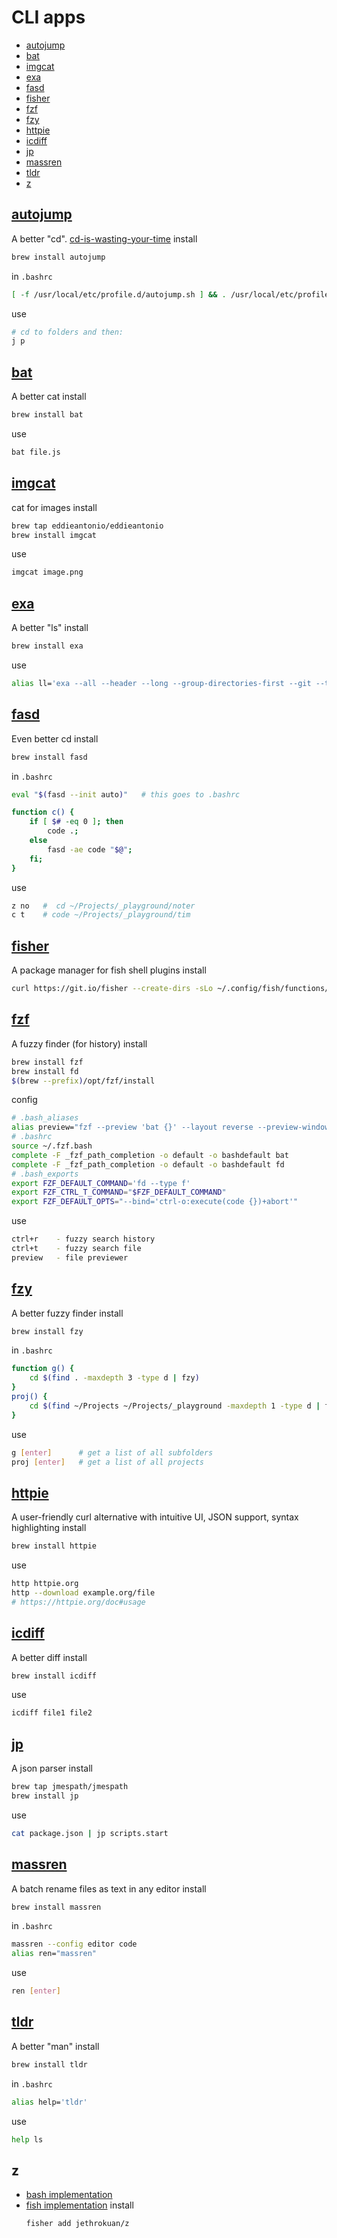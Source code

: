 # CLI apps

- [autojump](#autojump)
- [bat](#bat)
- [imgcat](#imgcat)
- [exa](#exa)
- [fasd](#fasd)
- [fisher](#fisher)
- [fzf](#fzf)
- [fzy](#fzy)
- [httpie](#httpie)
- [icdiff](#icdiff)
- [jp](#jp)
- [massren](#massren)
- [tldr](#tldr)
- [z](#z)



## [autojump](https://github.com/wting/autojump)
A better "cd". [cd-is-wasting-your-time](https://olivierlacan.com/posts/cd-is-wasting-your-time/)
install
```sh
brew install autojump
```
in `.bashrc`
```sh
[ -f /usr/local/etc/profile.d/autojump.sh ] && . /usr/local/etc/profile.d/autojump.sh
```
use
```sh
# cd to folders and then:
j p
```


## [bat](https://github.com/sharkdp/bat)
A better cat
install
```sh
brew install bat
```
use
```sh
bat file.js
```


## [imgcat](https://github.com/eddieantonio/imgcat)
cat for images
install
```sh
brew tap eddieantonio/eddieantonio
brew install imgcat
```
use
```sh
imgcat image.png
```

## [exa](https://github.com/ogham/exa)
A better "ls"
install
```sh
brew install exa
```
use
```sh
alias ll='exa --all --header --long --group-directories-first --git --time-style long-iso'
```


## [fasd](https://github.com/clvv/fasd)
Even better cd
install
```sh
brew install fasd
```
in `.bashrc`
```sh
eval "$(fasd --init auto)"   # this goes to .bashrc

function c() {
	if [ $# -eq 0 ]; then
		code .;
	else
		fasd -ae code "$@";
	fi;
}
```
use
```sh
z no   #  cd ~/Projects/_playground/noter
c t    # code ~/Projects/_playground/tim
```



## [fisher](https://github.com/jorgebucaran/fisher)
A package manager for fish shell plugins
install
```sh
curl https://git.io/fisher --create-dirs -sLo ~/.config/fish/functions/fisher.fish
```



## [fzf](https://github.com/junegunn/fzf#installation)
A fuzzy finder (for history)
install
```sh
brew install fzf
brew install fd
$(brew --prefix)/opt/fzf/install
```
config
```sh
# .bash_aliases
alias preview="fzf --preview 'bat {}' --layout reverse --preview-window=right:50%"
# .bashrc
source ~/.fzf.bash
complete -F _fzf_path_completion -o default -o bashdefault bat
complete -F _fzf_path_completion -o default -o bashdefault fd
# .bash_exports
export FZF_DEFAULT_COMMAND='fd --type f'
export FZF_CTRL_T_COMMAND="$FZF_DEFAULT_COMMAND"
export FZF_DEFAULT_OPTS="--bind='ctrl-o:execute(code {})+abort'"
```
use
```sh
ctrl+r    - fuzzy search history
ctrl+t    - fuzzy search file
preview   - file previewer
```



## [fzy](https://github.com/jhawthorn/fzy)
A better fuzzy finder
install
```sh
brew install fzy
```
in `.bashrc`
```sh
function g() {
	cd $(find . -maxdepth 3 -type d | fzy)
}
proj() {
	cd $(find ~/Projects ~/Projects/_playground -maxdepth 1 -type d | fzy)
}
```
use
```sh
g [enter]      # get a list of all subfolders
proj [enter]   # get a list of all projects
```



## [httpie](https://github.com/jakubroztocil/httpie)
A user-friendly curl alternative with intuitive UI, JSON support, syntax highlighting
install
```sh
brew install httpie
```
use
```sh
http httpie.org
http --download example.org/file
# https://httpie.org/doc#usage
```



## [icdiff](https://www.jefftk.com/icdiff)
A better diff
install
```sh
brew install icdiff
```
use
```sh
icdiff file1 file2
```



## [jp](https://github.com/jmespath/jp)
A json parser
install
```sh
brew tap jmespath/jmespath
brew install jp
```
use
```sh
cat package.json | jp scripts.start
```



## [massren](https://github.com/laurent22/massren)
A batch rename files as text in any editor
install
```sh
brew install massren
```
in `.bashrc`
```sh
massren --config editor code
alias ren="massren"
```
use
```sh
ren [enter]
```



## [tldr](https://tldr.sh/#installation)
A better "man"
install
```sh
brew install tldr
```
in `.bashrc`
```sh
alias help='tldr'
```
use
```sh
help ls
```



## z
- [bash implementation](https://github.com/rupa/z)
- [fish implementation](https://github.com/jethrokuan/z)
  install
  ```sh
  fisher add jethrokuan/z
  ```
